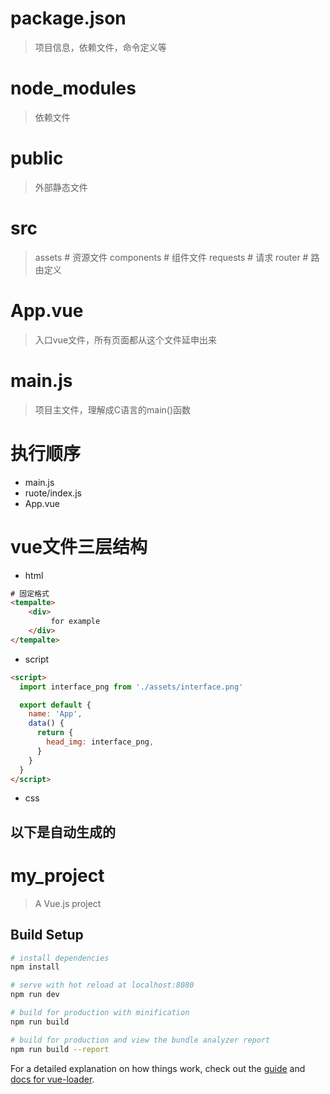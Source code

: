 # package.json
> 项目信息，依赖文件，命令定义等

# node_modules
> 依赖文件

# public
> 外部静态文件

# src
> assets  #  资源文件
> components  #  组件文件
> requests  # 请求
> router  #  路由定义

# App.vue
> 入口vue文件，所有页面都从这个文件延申出来

# main.js
> 项目主文件，理解成C语言的main()函数


# 执行顺序
* main.js
* ruote/index.js
* App.vue

# vue文件三层结构
* html
```html
# 固定格式
<tempalte>
    <div>
         for example
    </div>
</tempalte>

```
* script
```html
<script>
  import interface_png from './assets/interface.png'

  export default {
    name: 'App',
    data() {
      return {
        head_img: interface_png,
      }
    }
  }
</script>

```
* css



 ## 以下是自动生成的
# my_project

> A Vue.js project

## Build Setup

``` bash
# install dependencies
npm install

# serve with hot reload at localhost:8080
npm run dev

# build for production with minification
npm run build

# build for production and view the bundle analyzer report
npm run build --report
```

For a detailed explanation on how things work, check out the [guide](http://vuejs-templates.github.io/webpack/) and [docs for vue-loader](http://vuejs.github.io/vue-loader).
